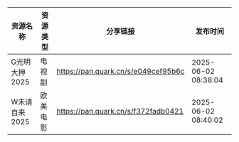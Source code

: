 | 资源名称      | 资源类型 | 分享链接                                | 发布时间                |
| --------- | ---- | ----------------------------------- | ------------------- |
| G光明大押2025 | 电视剧  | https://pan.quark.cn/s/e049cef95b6c | 2025-06-02 08:38:04 |
| W未请自来2025 | 欧美电影 | https://pan.quark.cn/s/f372fadb0421 | 2025-06-02 08:40:02 |
